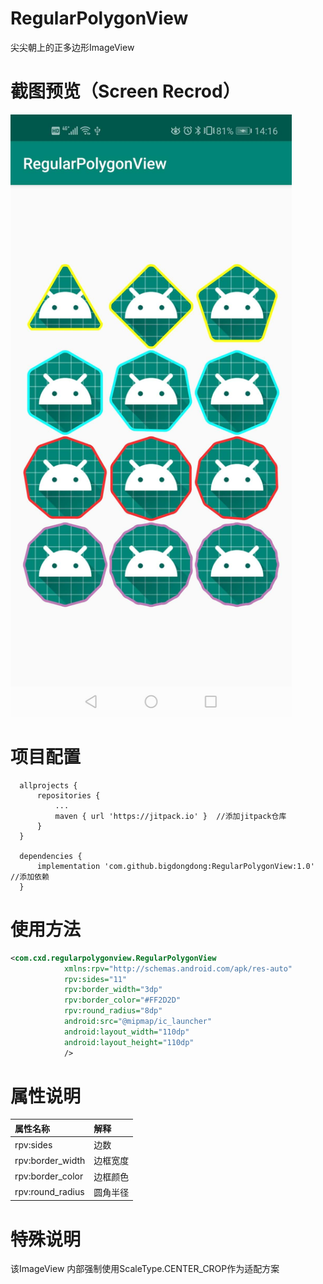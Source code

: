 # RegularPolygonView
尖尖朝上的正多边形ImageView


# 截图预览（Screen Recrod）
<img  width = "450" src = "https://github.com/bigdongdong/RegularPolygonView/blob/master/preview/pre.jpg"></img></br>

# 项目配置

```
  allprojects {
      repositories {
          ...
          maven { url 'https://jitpack.io' }  //添加jitpack仓库
      }
  }
  
  dependencies {
	  implementation 'com.github.bigdongdong:RegularPolygonView:1.0' //添加依赖
  }
```

# 使用方法
```xml
<com.cxd.regularpolygonview.RegularPolygonView
            xmlns:rpv="http://schemas.android.com/apk/res-auto"
            rpv:sides="11"
            rpv:border_width="3dp"
            rpv:border_color="#FF2D2D"
            rpv:round_radius="8dp"
            android:src="@mipmap/ic_launcher"
            android:layout_width="110dp"
            android:layout_height="110dp"
            />
```

# 属性说明
|属性名称|解释|
|:---|:---|
|rpv:sides|边数|
|rpv:border_width|边框宽度|
|rpv:border_color|边框颜色|
|rpv:round_radius|圆角半径|

# 特殊说明
该ImageView 内部强制使用ScaleType.CENTER_CROP作为适配方案
